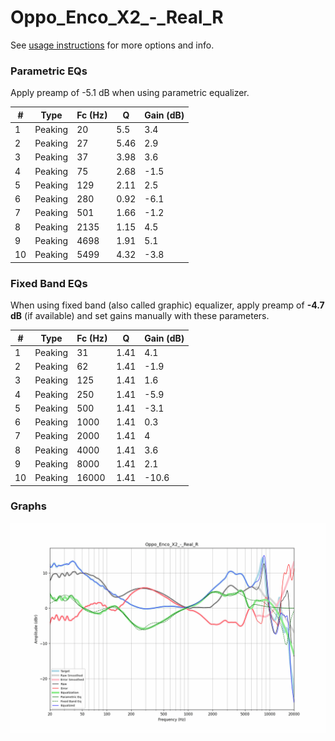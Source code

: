 # Oppo_Enco_X2_-_Real_R
See [usage instructions](https://github.com/jaakkopasanen/AutoEq#usage) for more options and info.

### Parametric EQs
Apply preamp of -5.1 dB when using parametric equalizer.

|   # | Type    |   Fc (Hz) |    Q |   Gain (dB) |
|-----|---------|-----------|------|-------------|
|   1 | Peaking |        20 | 5.5  |         3.4 |
|   2 | Peaking |        27 | 5.46 |         2.9 |
|   3 | Peaking |        37 | 3.98 |         3.6 |
|   4 | Peaking |        75 | 2.68 |        -1.5 |
|   5 | Peaking |       129 | 2.11 |         2.5 |
|   6 | Peaking |       280 | 0.92 |        -6.1 |
|   7 | Peaking |       501 | 1.66 |        -1.2 |
|   8 | Peaking |      2135 | 1.15 |         4.5 |
|   9 | Peaking |      4698 | 1.91 |         5.1 |
|  10 | Peaking |      5499 | 4.32 |        -3.8 |

### Fixed Band EQs
When using fixed band (also called graphic) equalizer, apply preamp of **-4.7 dB** (if available) and set gains manually with these parameters.

|   # | Type    |   Fc (Hz) |    Q |   Gain (dB) |
|-----|---------|-----------|------|-------------|
|   1 | Peaking |        31 | 1.41 |         4.1 |
|   2 | Peaking |        62 | 1.41 |        -1.9 |
|   3 | Peaking |       125 | 1.41 |         1.6 |
|   4 | Peaking |       250 | 1.41 |        -5.9 |
|   5 | Peaking |       500 | 1.41 |        -3.1 |
|   6 | Peaking |      1000 | 1.41 |         0.3 |
|   7 | Peaking |      2000 | 1.41 |         4   |
|   8 | Peaking |      4000 | 1.41 |         3.6 |
|   9 | Peaking |      8000 | 1.41 |         2.1 |
|  10 | Peaking |     16000 | 1.41 |       -10.6 |

### Graphs
![](./Oppo_Enco_X2_-_Real_R.png)
